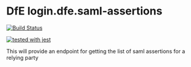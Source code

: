 # DfE login.dfe.saml-assertions

[![Build Status](https://travis-ci.org/DFE-Digital/login.dfe.saml-assertions.svg?branch=master)](https://travis-ci.org/DFE-Digital/login.dfe.saml-assertions)

[![tested with jest](https://img.shields.io/badge/tested_with-jest-99424f.svg)](https://github.com/facebook/jest)

This will provide an endpoint for getting the list of saml assertions for a relying party 



